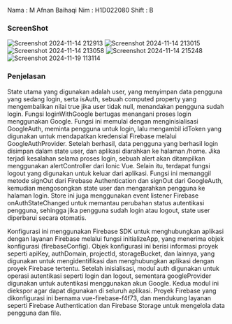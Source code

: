 Nama : M Afnan Baihaqi 
Nim : H1D022080
Shift : B 

### ScreenShot

![Screenshot 2024-11-14 212913](https://github.com/user-attachments/assets/91863c90-17d2-4b99-8d4f-b285cf143689)
![Screenshot 2024-11-14 213015](https://github.com/user-attachments/assets/c4e92799-30af-4cb4-8717-746b6e2c6bc4)
![Screenshot 2024-11-14 213058](https://github.com/user-attachments/assets/1b78d9e5-f9ce-4b87-9e30-6218580ab24c)
![Screenshot 2024-11-14 215248](https://github.com/user-attachments/assets/9c0a1f52-3b59-4ef8-91ce-070272dd6e4f)
![Screenshot 2024-11-19 113114](https://github.com/user-attachments/assets/2244bece-0ac1-4838-b809-4b4f4b01f090)

### Penjelasan 

State utama yang digunakan adalah user, yang menyimpan data pengguna yang sedang login, serta isAuth, sebuah computed property yang mengembalikan nilai true jika user tidak null, menandakan pengguna sudah login. Fungsi loginWithGoogle bertugas menangani proses login menggunakan Google. Fungsi ini memulai dengan menginisialisasi GoogleAuth, meminta pengguna untuk login, lalu mengambil idToken yang digunakan untuk mendapatkan kredensial Firebase melalui GoogleAuthProvider. Setelah berhasil, data pengguna yang berhasil login disimpan dalam state user, dan aplikasi diarahkan ke halaman /home. Jika terjadi kesalahan selama proses login, sebuah alert akan ditampilkan menggunakan alertController dari Ionic Vue.
Selain itu, terdapat fungsi logout yang digunakan untuk keluar dari aplikasi. Fungsi ini memanggil metode signOut dari Firebase Authentication dan signOut dari GoogleAuth, kemudian mengosongkan state user dan mengarahkan pengguna ke halaman login. Store ini juga menggunakan event listener Firebase onAuthStateChanged untuk memantau perubahan status autentikasi pengguna, sehingga jika pengguna sudah login atau logout, state user diperbarui secara otomatis.

Konfigurasi ini menggunakan Firebase SDK untuk menghubungkan aplikasi dengan layanan Firebase melalui fungsi initializeApp, yang menerima objek konfigurasi (firebaseConfig). Objek konfigurasi ini berisi informasi proyek seperti apiKey, authDomain, projectId, storageBucket, dan lainnya, yang digunakan untuk mengidentifikasi dan menghubungkan aplikasi dengan proyek Firebase tertentu. Setelah inisialisasi, modul auth digunakan untuk operasi autentikasi seperti login dan logout, sementara googleProvider digunakan untuk autentikasi menggunakan akun Google. Kedua modul ini diekspor agar dapat digunakan di seluruh aplikasi. Proyek Firebase yang dikonfigurasi ini bernama vue-firebase-f4f73, dan mendukung layanan seperti Firebase Authentication dan Firebase Storage untuk mengelola data pengguna dan file.
